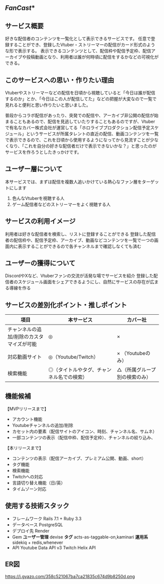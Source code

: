 ## *FanCast**

## サービス概要
好きな配信者のコンテンツを一覧化として表示できるサービスです。
任意で登録することができ、登録したVtuber・ストリーマーの配信がカード形式のような形で表示する。
表示できるコンテンツとして、配信枠や配信予定枠、配信アーカイブや投稿動画となり、利用者は誰が何時頃に配信をするかなどの可視化ができる。

## このサービスへの思い・作りたい理由
Vtuberやストリーマーなどの配信を日頃から視聴していると「今日は誰が配信するのか」とか、「今日はこの人が配信してた」などの把握が大変なので一覧で見れると便利と思い作りたいと思いました。

普段からコラボ配信があったり、突発での配信や、アーカイブ非公開の配信が始まることもあるので、配信を見逃していたりすることもあるのですが、Vtuberで有名なカバー株式会社が運営してる「ホロライブプロダクション配信予定スケジュール」というサービスが所属タレントの直近の配信、動画コンテンツを一覧で表示できるので、これを日頃から使用するようになってから見流すことが少なくなり、「これを自分の好きな配信者だけで表示できないかな？」と思ったのがサービスを作ろうとしたきっかけです。

## ユーザー層について
本サービスでは、まずは配信を複数人追いかけている熱心なファン層をターゲットにします
1. 色んなVtuberを視聴する人
2. ゲーム配信者などのストリーマーをよく視聴する人

## サービスの利用イメージ
利用者は好きな配信者を検索し、リストに登録することができる
登録した配信者の配信枠や、配信予定枠、アーカイブ、動画などコンテンツを一覧で一つの画面内に表示することができるので各チャンネルまで確認しなくても済む

## ユーザーの獲得について
DiscordやXなど、Vtuberファンの交流が活発な場でサービスを紹介
登録した配信者のスケジュール画面をシェアできるようにし、自然にサービスの存在が広まる導線を作る

## サービスの差別化ポイント・推しポイント
| 項目  | 本サービス            | カバー社 | 
| --- | ---------------- | ---- | 
| チャンネルの追加/削除のカスタマイズが可能 | ◎        | ×    |
| 対応動画サイト | ◎（Youtube/Twitch）       | × （Youtubeのみ）    |
| 検索機能 | ◎（タイトルやタグ、チャンネル名での検索）| △（所属グループ別の検索のみ）    |

## 機能候補
【MVPリリースまで】
- アカウント機能
- Youtubeチャンネルの追加/削除
- カセット内の要素（配信サイトのアイコン、時刻、チャンネル名、サムネ）
- 一部コンテンツの表示（配信中枠、配信予定枠）、チャンネルの絞り込み、

【本リリースまで】
- コンテンツの表示（配信アーカイブ、プレミアム公開、動画、short）
- タグ機能
- 検索機能
- Twitchへの対応
- 言語切り替え機能（日/英）
- タイムゾーン対応

## 使用する技術スタック
- フレームワーク
Rails 7.1 + Ruby 3.3
- データベース
PostgreSQL
- デプロイ先
Render
- Gem
**ユーザー管理** devise
**タグ** acts-as-taggable-on,kaminari
**運用系** sidekiq + redis,whenever
- API
Youtube Data API v3
Twitch Helix API

## ER図
https://i.gyazo.com/358c521067ba7ca21835c674d9b8250d.png

